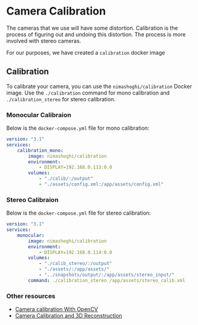 # Camera Calibration

The cameras that we use will have some distortion. Calibration is the process of figuring out and undoing this distortion. The process is more involved with stereo cameras.

For our purposes, we have created a `calibration` docker image

## Calibration
To calibrate your camera, you can use the `nimashoghi/calibration` Docker image. Use the `./calibration` command for mono calibration and `./calibration_stereo` for stereo calibration.

### Monocular Calibraion
Below is the `docker-compose.yml` file for mono calibration:
```yaml
version: "3.1"
services:
    calibration_mono:
        image: nimashoghi/calibration
        environment:
            - DISPLAY=192.168.0.113:0.0
        volumes:
            - "./calib/:/output"
            - "./assets/config.xml:/app/assets/config.xml"
```

### Stereo Calibraion
Below is the `docker-compose.yml` file for stereo calibration:
```yaml
version: "3.1"
services:
    monocular:
        image: nimashoghi/calibration
        environment:
            - DISPLAY=192.168.0.114:0.0
        volumes:
            - "./calib_stereo/:/output"
            - "./assets/:/app/assets/"
            - "../snapshots/output/:/app/assets/stereo_input/"
        command: ./calibration_stereo /app/assets/stereo_calib.xml
```


### Other resources
-   [Camera calibration With OpenCV](https://docs.opencv.org/2.4/doc/tutorials/calib3d/camera_calibration/camera_calibration.html)
-   [Camera Calibration and 3D Reconstruction](https://docs.opencv.org/2.4/modules/calib3d/doc/camera_calibration_and_3d_reconstruction.html)
